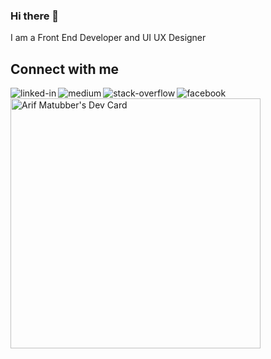 ### Hi there 👋
I am a Front End Developer and UI UX Designer



## Connect with me

[<img align="left" alt="linked-in" src="https://img.shields.io/badge/linkedin-%230077B5.svg?&style=for-the-badge&logo=linkedin&logoColor=white" />](https://www.linkedin.com/in/marifm1986/)
[<img align="left" alt="medium" src="https://img.shields.io/badge/medium-%2312100E.svg?&style=for-the-badge&logo=medium&logoColor=white" />](https://medium.com/@marifm1986)
[<img align="left" alt="stack-overflow" src="https://img.shields.io/badge/stack%20overflow-FE7A16?logo=stack-overflow&logoColor=white&style=for-the-badge" />](https://stackoverflow.com/users/11303945/arif-matubber)
[<img align="left" alt="facebook" src="https://img.shields.io/badge/facebook-%231877F2.svg?&style=for-the-badge&logo=facebook&logoColor=white" />](https://www.facebook.com/marifm1986)


<a href="https://app.daily.dev/marifm1986"><img src="https://api.daily.dev/devcards/40d404fccdf84867994237ea7fe70abe.png?r=bx4" width="400" alt="Arif Matubber's Dev Card"/></a>
